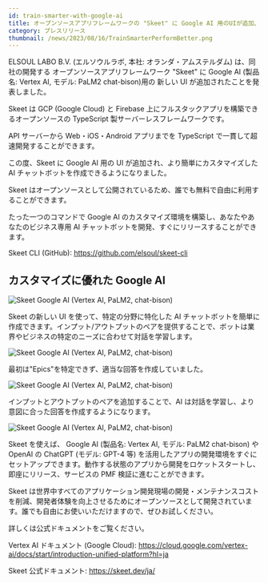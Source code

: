 ```yaml
---
id: train-smarter-with-google-ai
title: オープンソースアプリフレームワークの "Skeet" に Google AI 用のUIが追加、よりカスタマイズが簡単になりました
category: プレスリリース
thumbnail: /news/2023/08/16/TrainSmarterPerformBetter.png
---
```


ELSOUL LABO B.V. (エルソウルラボ, 本社: オランダ・アムステルダム) は、同社の開発する オープンソースアプリフレームワーク "Skeet" に Google AI (製品名: Vertex AI, モデル: PaLM2 chat-bison)用の 新しい UI が追加されたことを発表しました。

Skeet は GCP (Google Cloud) と Firebase 上にフルスタックアプリを構築できるオープンソースの TypeScript 製サーバーレスフレームワークです。

API サーバーから Web・iOS・Android アプリまでを TypeScript で一貫して超速開発することができます。

この度、Skeet に Google AI 用の UI が追加され、より簡単にカスタマイズした AI チャットボットを作成できるようになりました。

Skeet はオープンソースとして公開されているため、誰でも無料で自由に利用することができます。

たった一つのコマンドで Google AI のカスタマイズ環境を構築し、あなたやあなたのビジネス専用 AI チャットボットを開発、すぐにリリースすることができます。

Skeet CLI (GitHub): https://github.com/elsoul/skeet-cli

## カスタマイズに優れた Google AI

![Skeet Google AI (Vertex AI, PaLM2, chat-bison)](/news/2023/08/16/VertexAIChat1JA.png)

Skeet の新しい UI を使って、特定の分野に特化した AI チャットボットを簡単に作成できます。インプット/アウトプットのペアを提供することで、ボットは業界やビジネスの特定のニーズに合わせて対話を学習します。

![Skeet Google AI (Vertex AI, PaLM2, chat-bison)](/news/2023/08/16/VertexAIChat2JA.png)

最初は"Epics"を特定できず、適当な回答を作成していました。

![Skeet Google AI (Vertex AI, PaLM2, chat-bison)](/news/2023/08/16/VertexAIChat3JA.png)

インプットとアウトプットのペアを追加することで、AI は対話を学習し、より意図に合った回答を作成するようになります。

![Skeet Google AI (Vertex AI, PaLM2, chat-bison)](/news/2023/08/16/VertexAIChat4JA.png)

Skeet を使えば、 Google AI (製品名: Vertex AI, モデル: PaLM2 chat-bison) や OpenAI の ChatGPT (モデル: GPT-4 等) を活用したアプリの開発環境をすぐにセットアップできます。動作する状態のアプリから開発をロケットスタートし、即座にリリース、サービスの PMF 検証に進むことができます。

Skeet は世界中すべてのアプリケーション開発現場の開発・メンテナンスコストを削減、開発者体験を向上させるためにオープンソースとして開発されています。誰でも自由にお使いいただけますので、ぜひお試しください。

詳しくは公式ドキュメントをご覧ください。

Vertex AI ドキュメント (Google Cloud): https://cloud.google.com/vertex-ai/docs/start/introduction-unified-platform?hl=ja

Skeet 公式ドキュメント: https://skeet.dev/ja/
